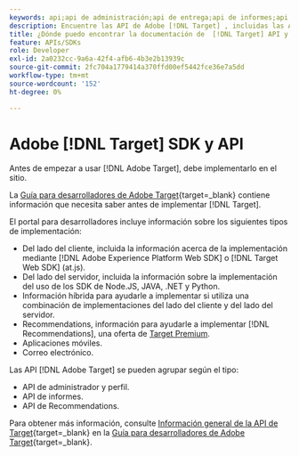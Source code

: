 ```yaml
---
keywords: api;api de administración;api de entrega;api de informes;api de perfil
description: Encuentre las API de Adobe [!DNL Target] , incluidas las API de administración, envío, informes y perfil.
title: ¿Dónde puedo encontrar la documentación de  [!DNL Target] API y SDK?
feature: APIs/SDKs
role: Developer
exl-id: 2a0232cc-9a6a-42f4-afb6-4b3e2b13939c
source-git-commit: 2fc704a1779414a370ffd00ef5442fce36e7a5dd
workflow-type: tm+mt
source-wordcount: '152'
ht-degree: 0%

---
```


# Adobe [!DNL Target] SDK y API

Antes de empezar a usar [!DNL Adobe Target], debe implementarlo en el sitio.

La [Guía para desarrolladores de Adobe Target](https://experienceleague.adobe.com/docs/target-dev/developer/overview.html?lang=es){target=_blank} contiene información que necesita saber antes de implementar [!DNL Target].

El portal para desarrolladores incluye información sobre los siguientes tipos de implementación:

* Del lado del cliente, incluida la información acerca de la implementación mediante [!DNL Adobe Experience Platform Web SDK] o [!DNL Target Web SDK] (at.js).
* Del lado del servidor, incluida la información sobre la implementación del uso de los SDK de Node.JS, JAVA, .NET y Python.
* Información híbrida para ayudarle a implementar si utiliza una combinación de implementaciones del lado del cliente y del lado del servidor.
* Recommendations, información para ayudarle a implementar [!DNL Recommendations], una oferta de [Target Premium](/help/main/c-intro/intro.md#premium).
* Aplicaciones móviles.
* Correo electrónico.

Las API [!DNL Adobe Target] se pueden agrupar según el tipo:

* API de administrador y perfil.
* API de informes.
* API de Recommendations.

Para obtener más información, consulte [Información general de la API de Target](https://experienceleague.adobe.com/docs/target-dev/developer/implementation/before-implement/considerations-before-you-implement-target.html){target=_blank} en la [Guía para desarrolladores de Adobe Target](https://experienceleague.adobe.com/docs/target-dev/developer/overview.html?lang=en){target=_blank}.
